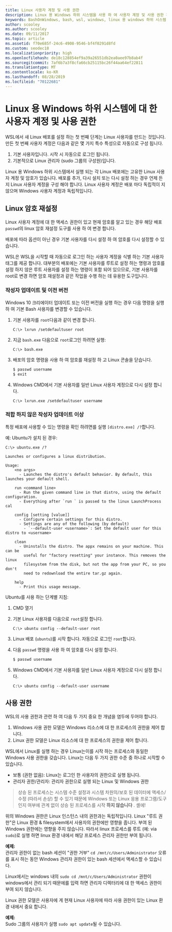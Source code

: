 ```yaml
---
title: Linux 사용자 계정 및 사용 권한
description: Linux 용 Windows 하위 시스템을 사용 하 여 사용자 계정 및 사용 권한 관리를 참조 하세요.
keywords: BashOnWindows, bash, wsl, windows, linux 용 windows 하위 시스템, windowssubsystem, ubuntu, 사용자 계정
author: scooley
ms.author: scooley
ms.date: 09/11/2017
ms.topic: article
ms.assetid: f70e685f-24c6-4908-9546-bf4f0291d8fd
ms.custom: seodec18
ms.localizationpriority: high
ms.openlocfilehash: de18c128854ef9a39a26551db2ea0aee97b8ab4f
ms.sourcegitcommit: 7af6b7a3f8cfa66cb25115bc26f44aa64ef22811
ms.translationtype: MT
ms.contentlocale: ko-KR
ms.lasthandoff: 08/28/2019
ms.locfileid: "70122681"
---
```

# <a name="user-accounts-and-permissions-for-windows-subsystem-for-linux"></a>Linux 용 Windows 하위 시스템에 대 한 사용자 계정 및 사용 권한

WSL에서 새 Linux 배포를 설정 하는 첫 번째 단계는 Linux 사용자를 만드는 것입니다.  만든 첫 번째 사용자 계정은 다음과 같은 몇 가지 특수 특성으로 자동으로 구성 됩니다.

1. 기본 사용자입니다. 시작 시 자동으로 로그인 됩니다.
1. 기본적으로 Linux 관리자 (sudo 그룹의 구성원)입니다.

Linux 용 Windows 하위 시스템에서 실행 되는 각 Linux 배포에는 고유한 Linux 사용자 계정 및 암호가 있습니다.  배포를 추가, 다시 설치 또는 다시 설정 하는 경우 언제 든 지 Linux 사용자 계정을 구성 해야 합니다.  Linux 사용자 계정은 배포 마다 독립적이 지 않으며 Windows 사용자 계정과 독립적입니다.

## <a name="resetting-your-linux-password"></a>Linux 암호 재설정

Linux 사용자 계정에 대 한 액세스 권한이 있고 현재 암호를 알고 있는 경우 해당 배포 `passwd`의 linux 암호 재설정 도구를 사용 하 여 변경 합니다.

배포에 따라 옵션이 아닌 경우 기본 사용자를 다시 설정 하 여 암호를 다시 설정할 수 있습니다.

WSL은 WSL을 시작할 때 자동으로 로그인 하는 사용자 계정을 식별 하는 기본 사용자 태그를 제공 합니다.  대부분의 배포에는 기본 사용자를 루트로 설정 하는 명령과 암호를 설정 하지 않은 루트 사용자를 설정 하는 명령이 포함 되어 있으므로, 기본 사용자를 root로 변경 하면 암호 재설정과 같은 작업을 수행 하는 데 유용한 도구입니다.

### <a name="for-creators-update-and-earlier"></a>작성자 업데이트 및 이전 버전
Windows 10 크리에이터 업데이트 또는 이전 버전을 실행 하는 경우 다음 명령을 실행 하 여 기본 Bash 사용자를 변경할 수 있습니다.

1. 기본 사용자를 `root`다음과 같이 변경 합니다.

    ```console
    C:\> lxrun /setdefaultuser root
    ```

1. 지금 `bash.exe` 다음으로 `root`로그인 하려면 실행:

    ```console
    C:\> bash.exe
    ```

1. 배포의 암호 명령을 사용 하 여 암호를 재설정 하 고 Linux 콘솔을 닫습니다.

    ```BASH
    $ passwd username
    $ exit
    ```

1. Windows CMD에서 기본 사용자를 일반 Linux 사용자 계정으로 다시 설정 합니다.

    ```console
    C:\> lxrun.exe /setdefaultuser username
    ```

### <a name="for-fall-creators-update-and-later"></a>적합 하지 않은 작성자 업데이트 이상
특정 배포에 사용할 수 있는 명령을 확인 하려면를 실행 `[distro.exe] /?`합니다.
    
예: Ubuntu가 설치 된 경우:

```console
C:\> ubuntu.exe /?

Launches or configures a linux distribution.

Usage:
    <no args>
      - Launches the distro's default behavior. By default, this launches your default shell.

    run <command line>
      - Run the given command line in that distro, using the default configuration.
      - Everything after `run ` is passed to the linux LaunchProcess cal

    config [setting [value]]
      - Configure certain settings for this distro.
      - Settings are any of the following (by default)
        - `--default-user <username>`: Set the default user for this distro to <username>

    clean
      - Uninstalls the distro. The appx remains on your machine. This can be
        useful for "factory resetting" your instance. This removes the linux
        filesystem from the disk, but not the app from your PC, so you don't
        need to redownload the entire tar.gz again.

    help
      - Print this usage message.
```

Ubuntu를 사용 하는 단계별 지침:

1. CMD 열기
1. 기본 Linux 사용자를 다음으로 `root`설정 합니다.

    ```console
    C:\> ubuntu config --default-user root
    ```    

1. Linux 배포 (`ubuntu`)를 시작 합니다.  자동으로 로그인 `root`합니다.

1. 다음 `passwd` 명령을 사용 하 여 암호를 다시 설정 합니다.

    ```BASH
    $ passwd username
    ```

1. Windows CMD에서 기본 사용자를 일반 Linux 사용자 계정으로 다시 설정 합니다.

    ```console
    C:\> ubuntu config --default-user username
    ```

## <a name="permissions"></a>사용 권한

WSL의 사용 권한과 관련 하 여 다음 두 가지 중요 한 개념을 염두에 두어야 합니다.

1. Windows 사용 권한 모델은 Windows 리소스에 대 한 프로세스의 권한을 제어 합니다.
2. Linux 권한 모델은 Linux 리소스에 대 한 프로세스의 권한을 제어 합니다.

WSL에서 Linux를 실행 하는 경우 Linux는이를 시작 하는 프로세스와 동일한 Windows 사용 권한을 갖습니다. Linux는 다음 두 가지 권한 수준 중 하나로 시작할 수 있습니다.

* 보통 (권한 없음): Linux는 로그인 한 사용자의 권한으로 실행 됩니다.
* 관리자 권한/관리자: 관리자 권한으로 실행 되는 Linux 및 Windows 권한

> 상승 된 프로세스는 시스템 수준 설정과 시스템 차원의/보호 된 데이터에 액세스/수정 (따라서 손상) 할 수 있기 때문에 Windows 또는 Linux 응용 프로그램/도구 인지 여부에 관계 없이 상승 된 프로세스를 시작 **하지 않습니다** . 셸에!

위의 Windows 권한은 Linux 인스턴스 내의 권한과는 독립적입니다. Linux "루트 권한"은 Linux 환경 & filesystem에서 사용자의 권한에만 영향을 줍니다. 부여 된 Windows 권한에는 영향을 주지 않습니다. 따라서 linux 프로세스를 루트 (예: via `sudo`)로 실행 하면 linux 환경 내에서 해당 프로세스 관리자 권한만 부여 됩니다.

**예제:**     
관리자 권한이 없는 bash 세션이 "권한 거부" `cd /mnt/c/Users/Administrator` 오류를 표시 하는 동안 Windows 관리자 권한이 있는 bash 세션에서 액세스할 수 있습니다.

Linux에서는 windows 내의 `sudo cd /mnt/c/Users/Administrator` 권한이 windows에서 관리 되기 때문에를 입력 하면 관리자 디렉터리에 대 한 액세스 권한이 부여 되지 않습니다.

Linux 권한 모델은 사용자에 게 현재 Linux 사용자에 따라 사용 권한이 있는 Linux 환경 내에서 중요 합니다.

**예제:**  
Sudo 그룹의 사용자가 실행 `sudo apt update`될 수 있습니다.
